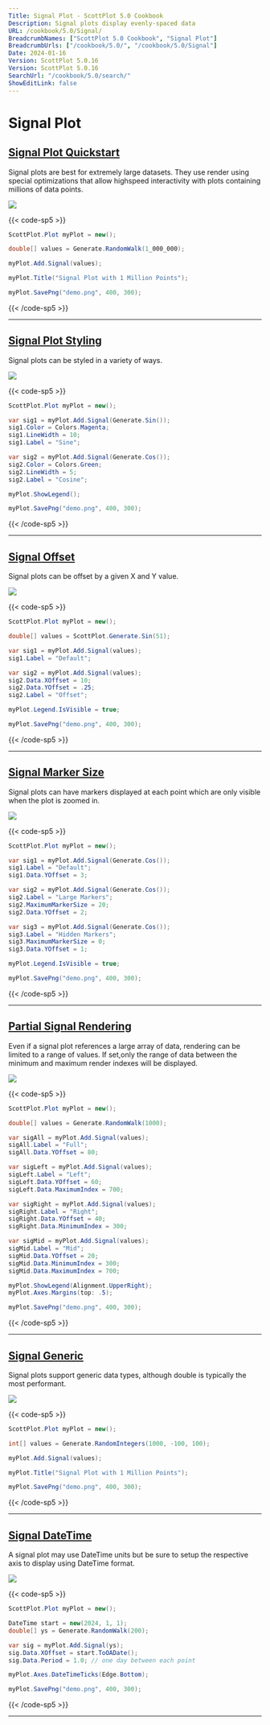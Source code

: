 ```yaml
---
Title: Signal Plot - ScottPlot 5.0 Cookbook
Description: Signal plots display evenly-spaced data
URL: /cookbook/5.0/Signal/
BreadcrumbNames: ["ScottPlot 5.0 Cookbook", "Signal Plot"]
BreadcrumbUrls: ["/cookbook/5.0/", "/cookbook/5.0/Signal"]
Date: 2024-01-16
Version: ScottPlot 5.0.16
Version: ScottPlot 5.0.16
SearchUrl: "/cookbook/5.0/search/"
ShowEditLink: false
---
```


# Signal Plot


<h2><a href='/cookbook/5.0/Signal/SignalQuickstart'>Signal Plot Quickstart</a></h2>

Signal plots are best for extremely large datasets. They use render using special optimizations that allow highspeed interactivity with plots containing millions of data points.

[![](/cookbook/5.0/images/SignalQuickstart.png)](/cookbook/5.0/images/SignalQuickstart.png)

{{< code-sp5 >}}

```cs
ScottPlot.Plot myPlot = new();

double[] values = Generate.RandomWalk(1_000_000);

myPlot.Add.Signal(values);

myPlot.Title("Signal Plot with 1 Million Points");

myPlot.SavePng("demo.png", 400, 300);

```

{{< /code-sp5 >}}

<hr class='my-5 invisible'>


<h2><a href='/cookbook/5.0/Signal/SignalStyling'>Signal Plot Styling</a></h2>

Signal plots can be styled in a variety of ways.

[![](/cookbook/5.0/images/SignalStyling.png)](/cookbook/5.0/images/SignalStyling.png)

{{< code-sp5 >}}

```cs
ScottPlot.Plot myPlot = new();

var sig1 = myPlot.Add.Signal(Generate.Sin());
sig1.Color = Colors.Magenta;
sig1.LineWidth = 10;
sig1.Label = "Sine";

var sig2 = myPlot.Add.Signal(Generate.Cos());
sig2.Color = Colors.Green;
sig2.LineWidth = 5;
sig2.Label = "Cosine";

myPlot.ShowLegend();

myPlot.SavePng("demo.png", 400, 300);

```

{{< /code-sp5 >}}

<hr class='my-5 invisible'>


<h2><a href='/cookbook/5.0/Signal/SignalOffset'>Signal Offset</a></h2>

Signal plots can be offset by a given X and Y value.

[![](/cookbook/5.0/images/SignalOffset.png)](/cookbook/5.0/images/SignalOffset.png)

{{< code-sp5 >}}

```cs
ScottPlot.Plot myPlot = new();

double[] values = ScottPlot.Generate.Sin(51);

var sig1 = myPlot.Add.Signal(values);
sig1.Label = "Default";

var sig2 = myPlot.Add.Signal(values);
sig2.Data.XOffset = 10;
sig2.Data.YOffset = .25;
sig2.Label = "Offset";

myPlot.Legend.IsVisible = true;

myPlot.SavePng("demo.png", 400, 300);

```

{{< /code-sp5 >}}

<hr class='my-5 invisible'>


<h2><a href='/cookbook/5.0/Signal/SignalMarkerSize'>Signal Marker Size</a></h2>

Signal plots can have markers displayed at each point which are only visible when the plot is zoomed in.

[![](/cookbook/5.0/images/SignalMarkerSize.png)](/cookbook/5.0/images/SignalMarkerSize.png)

{{< code-sp5 >}}

```cs
ScottPlot.Plot myPlot = new();

var sig1 = myPlot.Add.Signal(Generate.Cos());
sig1.Label = "Default";
sig1.Data.YOffset = 3;

var sig2 = myPlot.Add.Signal(Generate.Cos());
sig2.Label = "Large Markers";
sig2.MaximumMarkerSize = 20;
sig2.Data.YOffset = 2;

var sig3 = myPlot.Add.Signal(Generate.Cos());
sig3.Label = "Hidden Markers";
sig3.MaximumMarkerSize = 0;
sig3.Data.YOffset = 1;

myPlot.Legend.IsVisible = true;

myPlot.SavePng("demo.png", 400, 300);

```

{{< /code-sp5 >}}

<hr class='my-5 invisible'>


<h2><a href='/cookbook/5.0/Signal/SignalRenderIndexes'>Partial Signal Rendering</a></h2>

Even if a signal plot references a large array of data, rendering can be limited to a range of values. If set,only the range of data between the minimum and maximum render indexes will be displayed.

[![](/cookbook/5.0/images/SignalRenderIndexes.png)](/cookbook/5.0/images/SignalRenderIndexes.png)

{{< code-sp5 >}}

```cs
ScottPlot.Plot myPlot = new();

double[] values = Generate.RandomWalk(1000);

var sigAll = myPlot.Add.Signal(values);
sigAll.Label = "Full";
sigAll.Data.YOffset = 80;

var sigLeft = myPlot.Add.Signal(values);
sigLeft.Label = "Left";
sigLeft.Data.YOffset = 60;
sigLeft.Data.MaximumIndex = 700;

var sigRight = myPlot.Add.Signal(values);
sigRight.Label = "Right";
sigRight.Data.YOffset = 40;
sigRight.Data.MinimumIndex = 300;

var sigMid = myPlot.Add.Signal(values);
sigMid.Label = "Mid";
sigMid.Data.YOffset = 20;
sigMid.Data.MinimumIndex = 300;
sigMid.Data.MaximumIndex = 700;

myPlot.ShowLegend(Alignment.UpperRight);
myPlot.Axes.Margins(top: .5);

myPlot.SavePng("demo.png", 400, 300);

```

{{< /code-sp5 >}}

<hr class='my-5 invisible'>


<h2><a href='/cookbook/5.0/Signal/SignalGeneric'>Signal Generic</a></h2>

Signal plots support generic data types, although double is typically the most performant.

[![](/cookbook/5.0/images/SignalGeneric.png)](/cookbook/5.0/images/SignalGeneric.png)

{{< code-sp5 >}}

```cs
ScottPlot.Plot myPlot = new();

int[] values = Generate.RandomIntegers(1000, -100, 100);

myPlot.Add.Signal(values);

myPlot.Title("Signal Plot with 1 Million Points");

myPlot.SavePng("demo.png", 400, 300);

```

{{< /code-sp5 >}}

<hr class='my-5 invisible'>


<h2><a href='/cookbook/5.0/Signal/SignalDateTime'>Signal DateTime</a></h2>

A signal plot may use DateTime units but be sure to setup the respective axis to display using DateTime format.

[![](/cookbook/5.0/images/SignalDateTime.png)](/cookbook/5.0/images/SignalDateTime.png)

{{< code-sp5 >}}

```cs
ScottPlot.Plot myPlot = new();

DateTime start = new(2024, 1, 1);
double[] ys = Generate.RandomWalk(200);

var sig = myPlot.Add.Signal(ys);
sig.Data.XOffset = start.ToOADate();
sig.Data.Period = 1.0; // one day between each point

myPlot.Axes.DateTimeTicks(Edge.Bottom);

myPlot.SavePng("demo.png", 400, 300);

```

{{< /code-sp5 >}}

<hr class='my-5 invisible'>

